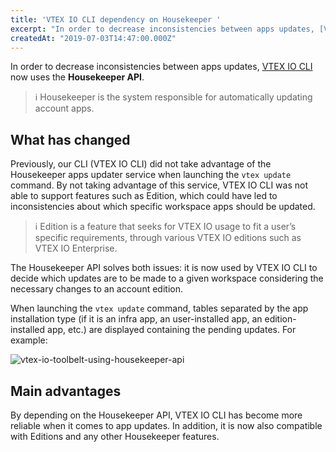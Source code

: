 ```yaml
---
title: 'VTEX IO CLI dependency on Housekeeper '
excerpt: "In order to decrease inconsistencies between apps updates, [VTEX IO CLI](https://github.com/vtex/toolbelt) now uses the __Housekeeper API__.  "
createdAt: "2019-07-03T14:47:00.000Z"
---
```


In order to decrease inconsistencies between apps updates, [VTEX IO CLI](https://github.com/vtex/toolbelt) now uses the __Housekeeper API__.  

> ℹ️ Housekeeper is the system responsible for automatically updating account apps.

## What has changed

Previously, our CLI (VTEX IO CLI) did not take advantage of the Housekeeper apps updater service when launching the `vtex update` command. By not taking advantage of this service, VTEX IO CLI was not able to support features such as Edition, which could have led to inconsistencies about which specific workspace apps should be updated.

> ℹ️ Edition is a feature that seeks for VTEX IO usage to fit a user’s specific requirements, through various VTEX IO editions such as VTEX IO Enterprise.

The Housekeeper API solves both issues: it is now used by VTEX IO CLI to decide which updates are to be made to a given workspace considering the necessary changes to an account edition. 

When launching the `vtex update` command, tables separated by the app installation type (if it is an infra app, an user-installed app, an edition-installed app, etc.) are displayed containing the pending updates. For example:

![vtex-io-toolbelt-using-housekeeper-api](https://user-images.githubusercontent.com/52087100/60602163-a670c700-9d89-11e9-9667-2ddb3f2db34a.png)

## Main advantages

By depending on the Housekeeper API, VTEX IO CLI has become more reliable when it comes to app updates. In addition, it is now also compatible with Editions and any other Housekeeper features.
